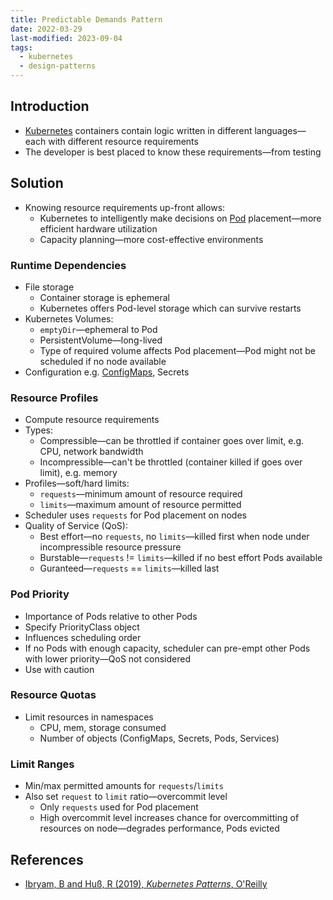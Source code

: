 ```yaml
---
title: Predictable Demands Pattern
date: 2022-03-29
last-modified: 2023-09-04
tags:
  - kubernetes
  - design-patterns
---
```


## Introduction

- [Kubernetes](notes/moc/Kubernetes.md) containers contain logic written in different languages—each with different resource requirements
- The developer is best placed to know these requirements—from testing

## Solution

- Knowing resource requirements up-front allows:
	- Kubernetes to intelligently make decisions on [Pod](notes/Pod.md) placement—more efficient hardware utilization
	- Capacity planning—more cost-effective environments

### Runtime Dependencies

- File storage
	- Container storage is ephemeral
	- Kubernetes offers Pod-level storage which can survive restarts
- Kubernetes Volumes:
	- `emptyDir`—ephemeral to Pod
	- PersistentVolume—long-lived
	- Type of required volume affects Pod placement—Pod might not be scheduled if no node available
- Configuration e.g. [ConfigMaps](notes/ConfigMap.md), Secrets

### Resource Profiles

- Compute resource requirements
- Types:
	- Compressible—can be throttled if container goes over limit, e.g. CPU, network bandwidth
	- Incompressible—can't be throttled (container killed if goes over limit), e.g. memory
- Profiles—soft/hard limits:
	- `requests`—minimum amount of resource required
	- `limits`—maximum amount of resource permitted
- Scheduler uses `requests` for Pod placement on nodes
- Quality of Service (QoS):
	- Best effort—no `requests`, no `limits`—killed first when node under incompressible resource pressure
	- Burstable—`requests` != `limits`—killed if no best effort Pods available
	- Guranteed—`requests` == `limits`—killed last

### Pod Priority

- Importance of Pods relative to other Pods
- Specify PriorityClass object
- Influences scheduling order
- If no Pods with enough capacity, scheduler can pre-empt other Pods with lower priority—QoS not considered
- Use with caution

### Resource Quotas

- Limit resources in namespaces
	- CPU, mem, storage consumed
	- Number of objects (ConfigMaps, Secrets, Pods, Services)

### Limit Ranges

- Min/max permitted amounts for `requests`/`limits`
- Also set `request` to `limit` ratio—overcommit level
	- Only `requests` used for Pod placement
	- High overcommit level increases chance for overcommitting of resources on node—degrades performance, Pods evicted

## References

- [Ibryam, B and Huß, R (2019), *Kubernetes Patterns*, O'Reilly](https://www.oreilly.com/library/view/kubernetes-patterns/9781492050278/)
